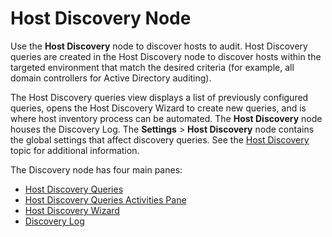 # Host Discovery Node

Use the **Host Discovery** node to discover hosts to audit. Host Discovery queries are created in
the Host Discovery node to discover hosts within the targeted environment that match the desired
criteria (for example, all domain controllers for Active Directory auditing).

The Host Discovery queries view displays a list of previously configured queries, opens the Host
Discovery Wizard to create new queries, and is where host inventory process can be automated. The
**Host Discovery** node houses the Discovery Log. The **Settings** > **Host Discovery** node
contains the global settings that affect discovery queries. See the
[Host Discovery](/docs/accessanalyzer/12.0/admin/settings/hostdiscovery.md) topic for additional information.

The Discovery node has four main panes:

- [Host Discovery Queries](/docs/accessanalyzer/12.0/admin/hostdiscovery/queries.md)
- [Host Discovery Queries Activities Pane](/docs/accessanalyzer/12.0/admin/hostdiscovery/activities.md)
- [Host Discovery Wizard](/docs/accessanalyzer/12.0/admin/hostdiscovery/wizard/overview.md)
- [Discovery Log](/docs/accessanalyzer/12.0/admin/hostdiscovery/log.md)
